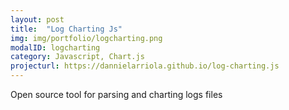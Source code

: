 ```yaml
---
layout: post
title:  "Log Charting Js"
img: img/portfolio/logcharting.png
modalID: logcharting
category: Javascript, Chart.js
projecturl: https://dannielarriola.github.io/log-charting.js
---
```


Open source tool for parsing and charting logs files
